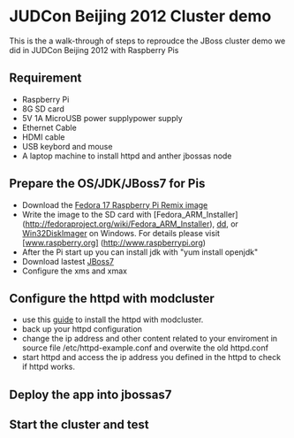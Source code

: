 JUDCon Beijing 2012 Cluster demo 
========================
This is the a walk-through of steps to reproudce the JBoss cluster demo we did in JUDCon Beijing 2012 with Raspberry Pis

Requirement 
-------------------
* Raspberry Pi
* 8G SD card 
* 5V 1A MicroUSB power supplypower supply
* Ethernet Cable 
* HDMI cable 
* USB keybord and mouse
* A laptop machine to install httpd and anther jbossas node

Prepare the OS/JDK/JBoss7 for Pis
-------------------
* Download the [Fedora 17 Raspberry Pi Remix image](http://scotland.proximity.on.ca/raspberrypi/f17-releases/v5/latest)
* Write the image to the SD card with [Fedora_ARM_Installer] (http://fedoraproject.org/wiki/Fedora_ARM_Installer), 
[dd](http://en.wikipedia.org/wiki/Dd_(Unix)), or [Win32DiskImager](https://launchpad.net/win32-image-writer/+download) on Windows.
For details please visit [www.raspberry.org] (http://www.raspberrypi.org)
* After the Pi start up you can install jdk with "yum install openjdk"
* Download lastest [JBoss7](http://www.jboss.org/jbossas/downloads)
* Configure the xms and xmax

Configure the httpd with modcluster
--------------------
* use this [guide](http://docs.jboss.org/mod_cluster/1.2.0/html/Quick_Start_Guide.html#d0e261) to install the httpd with modcluster.
* back up your httpd configuration 
* change the ip address and other content related to your enviroment in source file /etc/httpd-example.conf and overwite the old httpd.conf
* start httpd and access the ip address you defined in the httpd to check if httpd works.  



Deploy the app into jbossas7  
-------------------




Start the cluster and test
------------------- 



